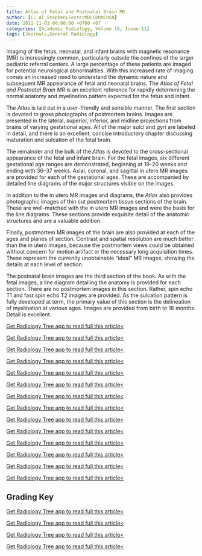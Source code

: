 ```yaml
---
title: Atlas of Fetal and Postnatal Brain MR
author: [CL_AT_StephenLFosterMDLCDRMCUSN]
date: 2011-11-01 00:00:00 +0700 +07
categories: [Academic Radiology, Volume 18, Issue 11]
tags: [Journals,General Radiology]
---
```

Imaging of the fetus, neonatal, and infant brains with magnetic resonance (MR) is increasingly common, particularly outside the confines of the larger pediatric referral centers. A large percentage of these patients are imaged for potential neurological abnormalities. With this increased rate of imaging comes an increased need to understand the dynamic nature and subsequent MR appearance of fetal and neonatal brains. The _Atlas of Fetal and Postnatal Brain MR_ is an excellent reference for rapidly determining the normal anatomy and myelination pattern expected for the fetus and infant.

The _Atlas_ is laid out in a user-friendly and sensible manner. The first section is devoted to gross photographs of postmortem brains. Images are presented in the lateral, superior, inferior, and midline projections from brains of varying gestational ages. All of the major sulci and gyri are labeled in detail, and there is an excellent, concise introductory chapter discussing maturation and sulcation of the fetal brain.

The remainder and the bulk of the _Atlas_ is devoted to the cross-sectional appearance of the fetal and infant brain. For the fetal images, six different gestational age ranges are demonstrated, beginning at 19–20 weeks and ending with 36–37 weeks. Axial, coronal, and sagittal in utero MR images are provided for each of the gestational ages. These are accompanied by detailed line diagrams of the major structures visible on the images.

In addition to the in utero MR images and diagrams, the _Atlas_ also provides photographic images of thin cut postmortem tissue sections of the brain. These are well-matched with the in utero MR images and were the basis for the line diagrams. These sections provide exquisite detail of the anatomic structures and are a valuable addition.

Finally, postmortem MR images of the brain are also provided at each of the ages and planes of section. Contrast and spatial resolution are much better than the in utero images, because the postmortem views could be obtained without concern for motion artifact or the necessary long acquisition times. These represent the currently unobtainable “ideal” MR images, showing the details at each level of section.

The postnatal brain images are the third section of the book. As with the fetal images, a line diagram detailing the anatomy is provided for each section. There are no postmortem images in this section. Rather, spin echo T1 and fast spin echo T2 images are provided. As the sulcation pattern is fully developed at term, the primary value of this section is the delineation of myelination at various ages. Images are provided from birth to 18 months. Detail is excellent.

[Get Radiology Tree app to read full this article<](https://clinicalpub.com/app)

[Get Radiology Tree app to read full this article<](https://clinicalpub.com/app)

[Get Radiology Tree app to read full this article<](https://clinicalpub.com/app)

[Get Radiology Tree app to read full this article<](https://clinicalpub.com/app)

[Get Radiology Tree app to read full this article<](https://clinicalpub.com/app)

[Get Radiology Tree app to read full this article<](https://clinicalpub.com/app)

[Get Radiology Tree app to read full this article<](https://clinicalpub.com/app)

[Get Radiology Tree app to read full this article<](https://clinicalpub.com/app)

[Get Radiology Tree app to read full this article<](https://clinicalpub.com/app)

[Get Radiology Tree app to read full this article<](https://clinicalpub.com/app)

[Get Radiology Tree app to read full this article<](https://clinicalpub.com/app)

[Get Radiology Tree app to read full this article<](https://clinicalpub.com/app)

[Get Radiology Tree app to read full this article<](https://clinicalpub.com/app)

[Get Radiology Tree app to read full this article<](https://clinicalpub.com/app)

## Grading Key

[Get Radiology Tree app to read full this article<](https://clinicalpub.com/app)

[Get Radiology Tree app to read full this article<](https://clinicalpub.com/app)

[Get Radiology Tree app to read full this article<](https://clinicalpub.com/app)

[Get Radiology Tree app to read full this article<](https://clinicalpub.com/app)